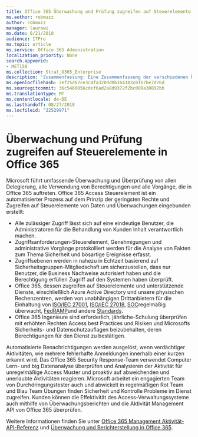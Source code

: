 ```yaml
---
title: Office 365 Überwachung und Prüfung zugreifen auf Steuerelemente
ms.author: robmazz
author: robmazz
manager: laurawi
ms.date: 8/21/2018
audience: ITPro
ms.topic: article
ms.service: Office 365 Administration
localization_priority: None
search.appverid:
- MET150
ms.collection: Strat_O365_Enterprise
description: 'Zusammenfassung: Eine Zusammenfassung der verschiedenen Überwachung und Überwachung zugreifen auf Steuerelemente in Office 365 verfügbar.'
ms.openlocfilehash: 7ef25d62ce3c4fa320dd0b164183c6f67be7d76d
ms.sourcegitcommit: 36c5466056cdef6ad2a8d9372f2bc009a30892bb
ms.translationtype: MT
ms.contentlocale: de-DE
ms.lasthandoff: 08/27/2018
ms.locfileid: "22529971"
---
```

# <a name="monitoring-and-auditing-access-controls-in-office-365"></a>Überwachung und Prüfung zugreifen auf Steuerelemente in Office 365

Microsoft führt umfassende Überwachung und Überprüfung von allen Delegierung, alle Verwendung von Berechtigungen und alle Vorgänge, die in Office 365 auftreten. Office 365 Access Steuerelement ist ein automatisierter Prozess auf dem Prinzip der geringsten Rechte und Zugreifen auf Steuerelemente von Daten und Überwachungen eingebunden erstellt:
- Alle zulässiger Zugriff lässt sich auf eine eindeutige Benutzer, die Administratoren für die Behandlung von Kunden Inhalt verantwortlich machen.
- Zugriffsanforderungen-Steuerelement, Genehmigungen und administrative Vorgänge protokolliert werden für die Analyse von Fakten zum Thema Sicherheit und bösartige Ereignisse erfasst.
- Zugriffsebenen werden in nahezu in Echtzeit basierend auf Sicherheitsgruppen-Mitgliedschaft um sicherzustellen, dass nur Benutzer, die Business Nachweise autorisiert haben und die Berechtigung erfüllen Zugriff auf den Systemen haben überprüft.
- Office 365, dessen zugreifen auf Steuerelemente und unterstützende Dienste, einschließlich Azure Active Directory und unsere physischen Rechenzentren, werden von unabhängigen Drittanbietern für die Einhaltung von [ISO/IEC 27001](https://www.microsoft.com/en-us/TrustCenter/Compliance/iso-iec-27001), [ISO/IEC 27018](https://www.microsoft.com/en-us/TrustCenter/Compliance/iso-iec-27018), [SOC](https://www.microsoft.com/en-us/TrustCenter/Compliance/SOC)regelmäßig überwacht, [FedRAMP](https://www.microsoft.com/en-us/TrustCenter/Compliance/FedRAMP)und andere [Standards](https://www.microsoft.com/en-us/TrustCenter/Compliance?service=Office#Icons).
- Office 365 Ingenieure sind erforderlich, jährliche-Schulung überprüfen mit erhöhten Rechten Access best Practices und Risiken und Microsofts Sicherheits- und Datenschutzauflagen beizubehalten, deren Berechtigungen für den Dienst zu bestätigen.

Automatisierte Benachrichtigungen werden ausgelöst, wenn verdächtiger Aktivitäten, wie mehrere fehlerhafte Anmeldungen innerhalb einer kurzen erkannt wird. Das Office 365 Security Response-Team verwendet Computer Lern- und big Datenanalyse überprüfen und Analysieren der Aktivität für unregelmäßige Access Muster und proaktiv auf abweichenden und unerlaubte Aktivitäten reagieren. Microsoft arbeitet ein engagierten Team von Durchdringungstester auch und abwickelt in regelmäßigen Rot Team und Blau Team Übungen finden Sicherheit und Kontrolle Probleme im Dienst zugreifen. Kunden können die Effektivität des Access-Verwaltungssysteme auch mithilfe von Überwachungsberichten und die Aktivität Management API von Office 365 überprüfen. 

Weitere Informationen finden Sie unter [Office 365 Management Aktivität-API-Referenz](https://msdn.microsoft.com/en-us/library/office/mt227394.aspx) und [Überwachung und Berichterstellung in Office 365](office-365-auditing-and-reporting-overview.md).
